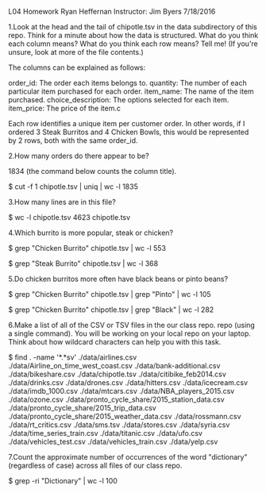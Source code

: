 L04 Homework
Ryan Heffernan
Instructor: Jim Byers
7/18/2016

1.Look at the head and the tail of chipotle.tsv in the data subdirectory of this repo. Think for a minute about how the data is structured. What do you think each column means? What do you think each row means? Tell me! (If you're unsure, look at more of the file contents.)

The columns can be explained as follows:

order_id: The order each items belongs to.
quantity: The number of each particular item purchased for each order.
item_name: The name of the item purchased.
choice_description: The options selected for each item.
item_price: The price of the item.c

Each row identifies a unique item per customer order. In other words, if I ordered 3 Steak Burritos and 4 Chicken Bowls, this would be represented by 2 rows, both with the same order_id. 


2.How many orders do there appear to be?

1834 (the command below counts the column title).

$ cut -f 1 chipotle.tsv | uniq | wc -l
1835


3.How many lines are in this file?

$ wc -l chipotle.tsv
4623 chipotle.tsv


4.Which burrito is more popular, steak or chicken?

$ grep "Chicken Burrito" chipotle.tsv | wc -l
553

$ grep "Steak Burrito" chipotle.tsv | wc -l
368


5.Do chicken burritos more often have black beans or pinto beans?

$ grep "Chicken Burrito" chipotle.tsv | grep "Pinto" | wc -l
105

$ grep "Chicken Burrito" chipotle.tsv | grep "Black" | wc -l
282


6.Make a list of all of the CSV or TSV files in the our class repo. repo (using a single command). You will be working on your local repo on your laptop. Think about how wildcard characters can help you with this task.

$ find . -name '*.*sv'
./data/airlines.csv
./data/Airline_on_time_west_coast.csv
./data/bank-additional.csv
./data/bikeshare.csv
./data/chipotle.tsv
./data/citibike_feb2014.csv
./data/drinks.csv
./data/drones.csv
./data/hitters.csv
./data/icecream.csv
./data/imdb_1000.csv
./data/mtcars.csv
./data/NBA_players_2015.csv
./data/ozone.csv
./data/pronto_cycle_share/2015_station_data.csv
./data/pronto_cycle_share/2015_trip_data.csv
./data/pronto_cycle_share/2015_weather_data.csv
./data/rossmann.csv
./data/rt_critics.csv
./data/sms.tsv
./data/stores.csv
./data/syria.csv
./data/time_series_train.csv
./data/titanic.csv
./data/ufo.csv
./data/vehicles_test.csv
./data/vehicles_train.csv
./data/yelp.csv


7.Count the approximate number of occurrences of the word "dictionary" (regardless of case) across all files of our class repo.

$ grep -ri "Dictionary" | wc -l
100
